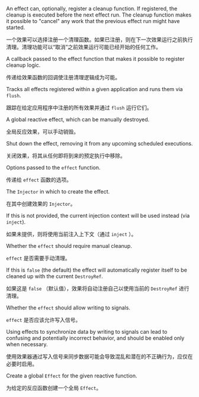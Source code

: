 An effect can, optionally, register a cleanup function. If registered, the cleanup is executed
before the next effect run. The cleanup function makes it possible to "cancel" any work that the
previous effect run might have started.

一个效果可以选择注册一个清理函数。如果已注册，则在下一次效果运行之前执行清理。清理功能可以“取消”之前效果运行可能已经开始的任何工作。

A callback passed to the effect function that makes it possible to register cleanup logic.

传递给效果函数的回调使注册清理逻辑成为可能。

Tracks all effects registered within a given application and runs them via `flush`.

跟踪在给定应用程序中注册的所有效果并通过 `flush` 运行它们。

A global reactive effect, which can be manually destroyed.

全局反应效果，可以手动销毁。

Shut down the effect, removing it from any upcoming scheduled executions.

关闭效果，将其从任何即将到来的预定执行中移除。

Options passed to the `effect` function.

传递给 `effect` 函数的选项。

The `Injector` in which to create the effect.

在其中创建效果的 `Injector`。

If this is not provided, the current injection context will be used instead \(via `inject`\).

如果未提供，则将使用当前注入上下文（通过 `inject` ）。

Whether the `effect` should require manual cleanup.

`effect` 是否需要手动清理。

If this is `false` \(the default\) the effect will automatically register itself to be cleaned up
with the current `DestroyRef`.

如果这是 `false` （默认值），效果将自动注册自己以使用当前的 `DestroyRef` 进行清理。

Whether the `effect` should allow writing to signals.

`effect` 是否应该允许写入信号。

Using effects to synchronize data by writing to signals can lead to confusing and potentially
incorrect behavior, and should be enabled only when necessary.

使用效果器通过写入信号来同步数据可能会导致混乱和潜在的不正确行为，应仅在必要时启用。

Create a global `Effect` for the given reactive function.

为给定的反应函数创建一个全局 `Effect`。